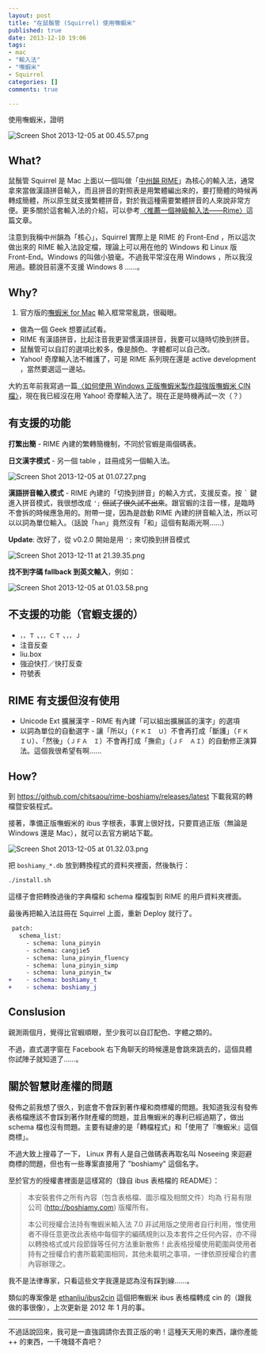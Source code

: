 ```yaml
---
layout: post
title: "在鼠鬚管 (Squirrel) 使用嘸蝦米"
published: true
date: 2013-12-10 19:06
tags:
- mac
- "輸入法"
- "嘸蝦米"
- Squirrel
categories: []
comments: true

---
```

使用嘸蝦米，證明

![Screen Shot 2013-12-05 at 00.45.57.png](http://user-image.logdown.io/user/2580/blog/2567/post/165576/YoH4WwNDRN6dE5No4yU4_Screen%20Shot%202013-12-05%20at%2000.45.57.png)

## What?

鼠鬚管 Squirrel 是 Mac 上面以一個叫做「[中州韻 RIME](https://code.google.com/p/rimeime/)」為核心的輸入法，通常拿來當做漢語拼音輸入，而且拼音的對照表是用繁體編出來的，要打簡體的時候再轉成簡體，所以原生就支援繁體拼音，對於我這種需要繁體拼音的人來說非常方便。更多關於這套輸入法的介紹，可以參考[〈推薦一個神級輸入法——Rime〉](https://www.byvoid.com/blog/recommend-rime)這篇文章。

注意到我稱中州韻為「核心」，Squirrel 實際上是 RIME 的 Front-End ，所以這次做出來的 RIME 輸入法設定檔，理論上可以用在他的 Windows 和 Linux 版 Front-End。Windows 的叫做小狼毫。不過我平常沒在用 Windows ，所以我沒用過。聽說目前還不支援 Windows 8 ……。

<!--more-->

## Why?

1. 官方版的[嘸蝦米 for Mac](http://boshiamy.com/product_mac.shtml) 輸入框常常亂跳，很礙眼。
* 做為一個 Geek 想要試試看。
* RIME 有漢語拼音，比起注音我更習慣漢語拼音，我要可以隨時切換到拼音。
* 鼠鬚管可以自訂的選項比較多，像是顏色、字體都可以自己改。
* Yahoo! 奇摩輸入法不維護了，可是 RIME 系列現在還是 active development ，當然要選這一邊站。

大約五年前我寫過一篇[〈如何使用 Windows 正版嘸蝦米製作超強版嘸蝦米 CIN 檔〉](http://blog.yorkxin.org/posts/2009/01/11/make-a-hyper-boshiamy-cin-from-its-win-vers)，現在我已經沒在用 Yahoo! 奇摩輸入法了。現在正是時機再試一次（？）

## 有支援的功能

**打繁出簡** - RIME 內建的繁轉簡機制，不同於官蝦是兩個碼表。

**日文漢字模式** - 另一個 table ，註冊成另一個輸入法。

![Screen Shot 2013-12-05 at 01.07.27.png](http://user-image.logdown.io/user/2580/blog/2567/post/165576/ORswcJpWQ7WOUHivlBIc_Screen%20Shot%202013-12-05%20at%2001.07.27.png)

**漢語拼音輸入模式** - RIME 內建的「切換到拼音」的輸入方式，支援反查。按 <kbd>&#96;</kbd> 鍵進入拼音模式，我很想改成 `';` <del>但試了很久試不出來</del>。跟官蝦的注音一樣，是臨時不會拆的時候應急用的。附帶一提，因為是啟動 RIME 內建的拼音輸入法，所以可以以詞為單位輸入。（話說「`han`」竟然沒有「和」這個有點兩光啊……）

**Update**: 改好了，從 v0.2.0 開始是用 `';` 來切換到拼音模式

![Screen Shot 2013-12-11 at 21.39.35.png](http://user-image.logdown.io/user/2580/blog/2567/post/165576/W0D6Mjd3Syu733JET4Nb_Screen%20Shot%202013-12-11%20at%2021.39.35.png)

**找不到字碼 fallback 到英文輸入**，例如：

![Screen Shot 2013-12-05 at 01.03.58.png](http://user-image.logdown.io/user/2580/blog/2567/post/165576/D337QUufRxK0OuR1mkPc_Screen%20Shot%202013-12-05%20at%2001.03.58.png)

## 不支援的功能（官蝦支援的）

* `，，Ｔ` 、`，，ＣＴ` 、`，，Ｊ`
* 注音反查
* liu.box
* 強迫快打／快打反查
* 符號表

## RIME 有支援但沒有使用

* Unicode Ext 擴展漢字 - RIME 有內建「可以組出擴展區的漢字」的選項
* 以詞為單位的自動選字 - 讓「所以」（`ＦＫＩ　Ｕ`）不會再打成「斷護」（`ＦＫ　ＩＵ`）、「然後」（`ＪＦＡ　Ｉ`）不會再打成「撫俞」（`ＪＦ　ＡＩ`）的自動修正演算法。這個我很希望有啊……

## How?

到 https://github.com/chitsaou/rime-boshiamy/releases/latest 下載我寫的轉檔暨安裝程式。

接著，準備正版嘸蝦米的 ibus 字根表，事實上很好找，只要買過正版（無論是 Windows 還是 Mac），就可以去官方網站下載。

![Screen Shot 2013-12-05 at 01.32.03.png](http://user-image.logdown.io/user/2580/blog/2567/post/165576/QkO7UI1AR1W6v31cHeIp_Screen%20Shot%202013-12-05%20at%2001.32.03.png)

把 `boshiamy_*.db` 放到轉換程式的資料夾裡面，然後執行：

```sh ~/Downloads/boshiamy-ibus
./install.sh
```

這樣子會把轉換過後的字典檔和 schema 檔複製到 RIME 的用戶資料夾裡面。

最後再把輸入法註冊在 Squirrel 上面，重新 Deploy 就行了。

```diff default.custom.yaml
 patch:
   schema_list:
     - schema: luna_pinyin
     - schema: cangjie5
     - schema: luna_pinyin_fluency
     - schema: luna_pinyin_simp
     - schema: luna_pinyin_tw
+    - schema: boshiamy_t
+    - schema: boshiamy_j
```

## Conslusion

親測兩個月，覺得比官蝦順眼，至少我可以自訂配色、字體之類的。

不過，直式選字窗在 Facebook 右下角聊天的時候還是會跳來跳去的，這個具體你試陣子就知道了……。

## 關於智慧財產權的問題

發佈之前我想了很久，到底會不會踩到著作權和商標權的問題。我知道我沒有發佈表格檔應該不會踩到著作財產權的問題，並且嘸蝦米的專利已經過期了，做出 schema 檔也沒有問題。主要有疑慮的是「轉檔程式」和「使用了『嘸蝦米』這個商標」。

不過大致上搜尋了一下， Linux 界有人是自己做碼表再取名叫 Noseeing 來迴避商標的問題，但也有一些專案直接用了 "boshiamy" 這個名字。

至於官方的授權書裡面是這樣寫的（錄自 ibus 表格檔的 README）：

> 本安裝套件之所有內容（包含表格檔、圖示檔及相關文件）均為 行易有限公司 (http://boshiamy.com) 版權所有。
> 
> 本公司授權合法持有嘸蝦米輸入法 7.0 非試用版之使用者自行利用，惟使用者不得任意更改此表格中每個字的編碼規則以及本套件之任何內容，亦不得以轉換格式或片段節錄等任何方法重新散佈！此表格授權使用範圍與使用者持有之授權合約書所載範圍相同，其他未載明之事項，一律依原授權合約書內容辦理之。

我不是法律專家，只看這些文字我還是認為沒有踩到線……。

類似的專案像是 [ethanliu/ibus2cin](https://github.com/ethanliu/ibus2cin) 這個把嘸蝦米 ibus 表格檔轉成 cin 的（跟我做的事很像），上次更新是 2012 年 1 月的事。

---

不過話說回來，我可是一直強調請你去買正版的喲！這種天天用的東西，讓你產能++ 的東西，一千塊錢不貴吧？